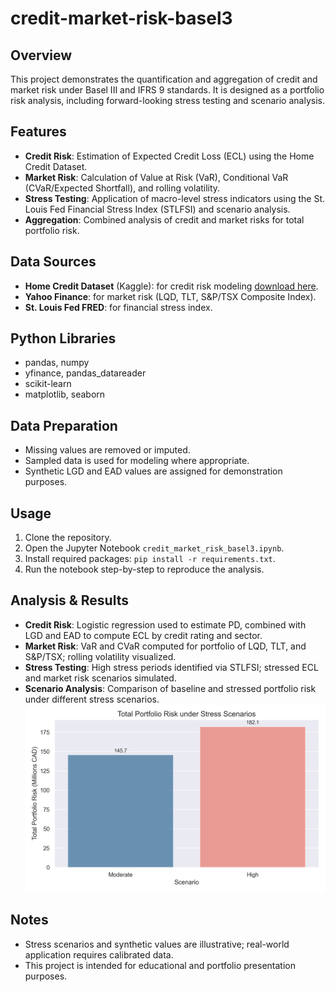 # credit-market-risk-basel3
## Overview
This project demonstrates the quantification and aggregation of credit and market risk under Basel III and IFRS 9 standards. It is designed as a portfolio risk analysis, including forward-looking stress testing and scenario analysis.

## Features
- **Credit Risk**: Estimation of Expected Credit Loss (ECL) using the Home Credit Dataset.
- **Market Risk**: Calculation of Value at Risk (VaR), Conditional VaR (CVaR/Expected Shortfall), and rolling volatility.
- **Stress Testing**: Application of macro-level stress indicators using the St. Louis Fed Financial Stress Index (STLFSI) and scenario analysis.
- **Aggregation**: Combined analysis of credit and market risks for total portfolio risk.

## Data Sources
- **Home Credit Dataset** (Kaggle): for credit risk modeling [download here](https://www.kaggle.com/c/home-credit-default-risk/data).
- **Yahoo Finance**: for market risk (LQD, TLT, S&P/TSX Composite Index).
- **St. Louis Fed FRED**: for financial stress index.

## Python Libraries
- pandas, numpy
- yfinance, pandas_datareader
- scikit-learn
- matplotlib, seaborn

## Data Preparation
- Missing values are removed or imputed.
- Sampled data is used for modeling where appropriate.
- Synthetic LGD and EAD values are assigned for demonstration purposes.

## Usage
1. Clone the repository.
2. Open the Jupyter Notebook `credit_market_risk_basel3.ipynb`.
3. Install required packages: `pip install -r requirements.txt`.
4. Run the notebook step-by-step to reproduce the analysis.

## Analysis & Results
- **Credit Risk**: Logistic regression used to estimate PD, combined with LGD and EAD to compute ECL by credit rating and sector.
- **Market Risk**: VaR and CVaR computed for portfolio of LQD, TLT, and S&P/TSX; rolling volatility visualized.
- **Stress Testing**: High stress periods identified via STLFSI; stressed ECL and market risk scenarios simulated.
- **Scenario Analysis**: Comparison of baseline and stressed portfolio risk under different stress scenarios.
 ![image 1](https://github.com/YoussefAithaddou/credit-market-risk-basel3/blob/main/visuals/total_portfolio_risk_stress.png)

## Notes
- Stress scenarios and synthetic values are illustrative; real-world application requires calibrated data.
- This project is intended for educational and portfolio presentation purposes.

